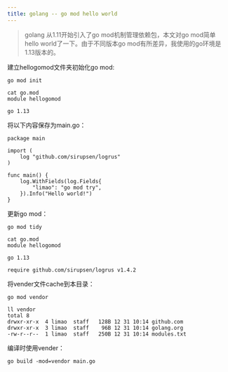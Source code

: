 ```yaml
---
title: golang -- go mod hello world
---
```


> golang 从1.11开始引入了go mod机制管理依赖包，本文对go mod简单hello world了一下。由于不同版本go mod有所差异，我使用的go环境是1.13版本的。


建立hellogomod文件夹初始化go mod:
```
go mod init

cat go.mod
module hellogomod

go 1.13
```



将以下内容保存为main.go：
```
package main

import (
    log "github.com/sirupsen/logrus"
)

func main() {
    log.WithFields(log.Fields{
        "limao": "go mod try",
    }).Info("Hello world!")
}
```

更新go mod：
```
go mod tidy

cat go.mod
module hellogomod

go 1.13

require github.com/sirupsen/logrus v1.4.2
```

将vender文件cache到本目录：
```
go mod vendor

ll vendor
total 8
drwxr-xr-x  4 limao  staff   128B 12 31 10:14 github.com
drwxr-xr-x  3 limao  staff    96B 12 31 10:14 golang.org
-rw-r--r--  1 limao  staff   250B 12 31 10:14 modules.txt
```

编译时使用vender：
```
go build -mod=vendor main.go
```
